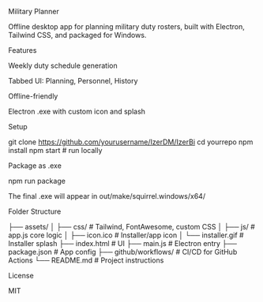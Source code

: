 Military Planner

Offline desktop app for planning military duty rosters, built with Electron, Tailwind CSS, and packaged for Windows.

Features

Weekly duty schedule generation

Tabbed UI: Planning, Personnel, History

Offline-friendly

Electron .exe with custom icon and splash


Setup

git clone https://github.com/yourusername/IzerDM/IzerBi
cd yourrepo
npm install
npm start   # run locally

Package as .exe

npm run package

The final .exe will appear in out/make/squirrel.windows/x64/

Folder Structure

├── assets/
│   ├── css/            # Tailwind, FontAwesome, custom CSS
│   ├── js/             # app.js core logic
│   ├── icon.ico        # Installer/app icon
│   └── installer.gif   # Installer splash
├── index.html          # UI
├── main.js             # Electron entry
├── package.json        # App config
├── github/workflows/   # CI/CD for GitHub Actions
└── README.md           # Project instructions

License

MIT

